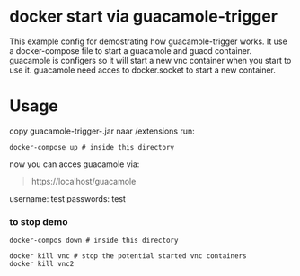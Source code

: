 # docker start via guacamole-trigger

This example config for demostrating how guacamole-trigger works.
It use a docker-compose file to start a guacamole and guacd container.
guacamole is configers so it will start a new vnc container when you start to use it.
guacamole need acces to docker.socket to start a new container.



# Usage

copy guacamole-trigger-<version>.jar naar /extensions
run:
```
docker-compose up # inside this directory
```
now you can acces guacamole via:
> https://localhost/guacamole

username: test
passwords: test

### to stop demo

```
docker-compos down # inside this directory

docker kill vnc # stop the potential started vnc containers
docker kill vnc2
```

